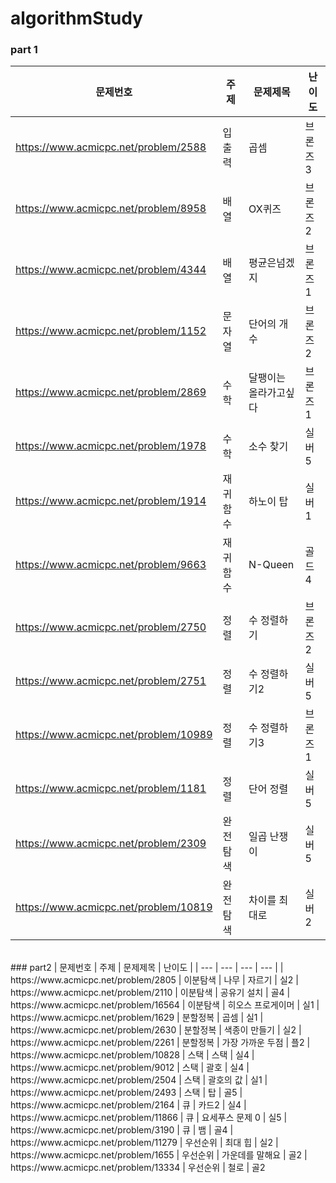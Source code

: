 # algorithmStudy
### part 1

| 문제번호 | 주제 | 문제제목 | 난이도 |
| --- | --- | --- | --- |
| https://www.acmicpc.net/problem/2588 | 입출력 | 곱셈 | 브론즈3 |
| https://www.acmicpc.net/problem/8958 | 배열 | OX퀴즈 | 브론즈2 |
| https://www.acmicpc.net/problem/4344 | 배열 | 평균은넘겠지 | 브론즈1 |
| https://www.acmicpc.net/problem/1152 | 문자열 | 단어의 개수 | 브론즈2 |
| https://www.acmicpc.net/problem/2869 | 수학 | 달팽이는 올라가고싶다 | 브론즈1 |
| https://www.acmicpc.net/problem/1978 | 수학 | 소수 찾기 | 실버5 |
| https://www.acmicpc.net/problem/1914 | 재귀함수 | 하노이 탑 | 실버1 |
| https://www.acmicpc.net/problem/9663 | 재귀함수 | N-Queen | 골드4 |
| https://www.acmicpc.net/problem/2750 | 정렬 | 수 정렬하기 | 브론즈2 |
| https://www.acmicpc.net/problem/2751 | 정렬 | 수 정렬하기2 | 실버5 |
| https://www.acmicpc.net/problem/10989 | 정렬 | 수 정렬하기3 | 브론즈1 |
| https://www.acmicpc.net/problem/1181 | 정렬 | 단어 정렬 | 실버5 |
| https://www.acmicpc.net/problem/2309 | 완전탐색 | 일곱 난쟁이 | 실버5 |
| https://www.acmicpc.net/problem/10819 | 완전탐색 | 차이를 최대로 | 실버2 |

<br>
### part2
| 문제번호 | 주제 | 문제제목 | 난이도 |
| --- | --- | --- | --- |
| https://www.acmicpc.net/problem/2805 | 이분탐색 |	나무 | 자르기 |	실2
| https://www.acmicpc.net/problem/2110 |	이분탐색 |	공유기 설치 |	골4
| https://www.acmicpc.net/problem/16564 |	이분탐색 |	히오스 프로게이머 |	실1
| https://www.acmicpc.net/problem/1629 |	분할정복 |	곱셈 |	실1
| https://www.acmicpc.net/problem/2630 |	분할정복 |	색종이 만들기 |	실2
| https://www.acmicpc.net/problem/2261 |	분할정복 |	가장 가까운 두점 |	플2
| https://www.acmicpc.net/problem/10828 |	스택 |	스택 |	실4
| https://www.acmicpc.net/problem/9012 |	스택 |	괄호 |	실4
| https://www.acmicpc.net/problem/2504 |	스택 |	괄호의 값 |	실1
| https://www.acmicpc.net/problem/2493 |	스택 |	탑 |	골5
| https://www.acmicpc.net/problem/2164 |	큐 |	카드2 |	실4
| https://www.acmicpc.net/problem/11866 |	큐 |	요세푸스 문제 0 |	실5
| https://www.acmicpc.net/problem/3190 |	큐 |	뱀 |	골4
| https://www.acmicpc.net/problem/11279 |	우선순위 | 최대 힙 |	실2
| https://www.acmicpc.net/problem/1655 |	우선순위 | 가운데를 말해요 |	골2
| https://www.acmicpc.net/problem/13334 |	우선순위 | 철로 |	골2
